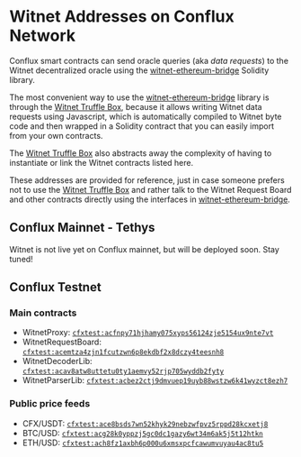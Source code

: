 # Witnet Addresses on Conflux Network

Conflux smart contracts can send oracle queries (aka _data requests_) to the Witnet decentralized oracle using the
[witnet-ethereum-bridge] Solidity library.

The most convenient way to use the [witnet-ethereum-bridge] library is through the [Witnet Truffle Box], because it
allows writing Witnet data requests using Javascript, which is automatically compiled to Witnet byte code and then
wrapped in a Solidity contract that you can easily import from your own contracts.

The [Witnet Truffle Box] also abstracts away the complexity of having to instantiate or link the Witnet contracts
listed here. 

These addresses are provided for reference, just in case someone prefers not to use the [Witnet Truffle Box] and
rather talk to the Witnet Request Board and other contracts directly using the interfaces in [witnet-ethereum-bridge].

## Conflux Mainnet - Tethys

Witnet is not live yet on Conflux mainnet, but will be deployed soon. Stay tuned!

## Conflux Testnet

### Main contracts
* WitnetProxy: [`cfxtest:acfnpy71hjhamy075xyps56124zje5154ux9nte7vt`](https://testnet.confluxscan.io/address/cfxtest:acfnpy71hjhamy075xyps56124zje5154ux9nte7vt)
* WitnetRequestBoard: [`cfxtest:acemtza4zjn1fcutzwn6p8ekdbf2x8dczy4teesnh8`](https://testnet.confluxscan.io/address/cfxtest:acemtza4zjn1fcutzwn6p8ekdbf2x8dczy4teesnh8)
* WitnetDecoderLib: [`cfxtest:acav8atw8uttetu0ty1aemvy52rjp705wyddb2fyty`](https://testnet.confluxscan.io/address/cfxtest:acav8atw8uttetu0ty1aemvy52rjp705wyddb2fyty)
* WitnetParserLib: [`cfxtest:acbez2ctj9dmvuep19uyb88wstzw6k41wyzct8ezh7`](https://testnet.confluxscan.io/address/cfxtest:acbez2ctj9dmvuep19uyb88wstzw6k41wyzct8ezh7)

### Public price feeds
* CFX/USDT: [`cfxtest:ace8bsds7wn52khyk29nebzwfpvz5rppd28kcxetj8`](https://testnet.confluxscan.io/address/cfxtest:ace8bsds7wn52khyk29nebzwfpvz5rppd28kcxetj8)
* BTC/USD: [`cfxtest:acg28k0yppzj5gc0dc1gazy6wt34m6ak5j5t12htkn`](https://testnet.confluxscan.io/address/cfxtest:acexkt9t0dm7tzhv9t1znbnc83ehtb703u9pyvd0cd)
* ETH/USD: [`cfxtest:ach8fz1axbh6p000u6xmsxpcfcawumvuyau4ac8tu5`](https://testnet.confluxscan.io/address/cfxtest:achf22mnyxrkt4bd4xb9b1fufwdw3bhg2pe445me8s)

[witnet-ethereum-bridge]: https://github.com/witnet/witnet-ethereum-bridge
[Witnet Truffle Box]: /try/use-from-ethereum
